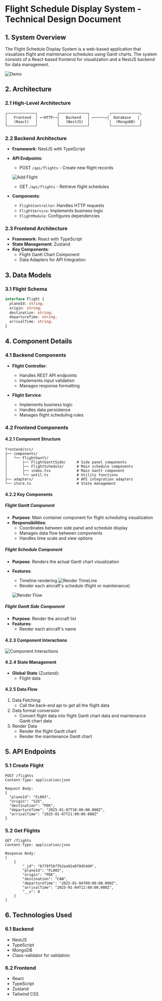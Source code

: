 # Flight Schedule Display System - Technical Design Document

## 1. System Overview
The Flight Schedule Display System is a web-based application that visualizes flight and maintenance schedules using Gantt charts. The system consists of a React-based frontend for visualization and a NestJS backend for data management.


![Demo](./docs/5.png)

## 2. Architecture

### 2.1 High-Level Architecture
```
┌─────────────┐         ┌─────────────┐         ┌─────────────┐
│   Frontend  │ ←─HTTP─→│   Backend   │ ←─────→│  Database   │
│   (React)   │         │   (NestJS)  │         │  (MongoDB)  │
└─────────────┘         └─────────────┘         └─────────────┘
```

### 2.2 Backend Architecture
- **Framework**: NestJS with TypeScript
- **API Endpoints**:
  - POST `/api/flights` - Create new flight records


  ![Add Flight](./docs/1.png)

  - GET `/api/flights` - Retrieve flight schedules
- **Components**:
  - `FlightController`: Handles HTTP requests
  - `FlightService`: Implements business logic
  - `FlightModule`: Configures dependencies

### 2.3 Frontend Architecture
- **Framework**: React with TypeScript
- **State Management**: Zustand
- **Key Components**:
  - Flight Gantt Chart Component
  - Data Adapters for API Integration

## 3. Data Models

### 3.1 Flight Schema
```typescript
interface Flight {
  planeId: string;
  origin: string;
  destination: string;
  departureTime: string;
  arrivalTime: string;
}
```

## 4. Component Details

### 4.1 Backend Components
- **Flight Controller**:
  - Handles REST API endpoints
  - Implements input validation
  - Manages response formatting

- **Flight Service**:
  - Implements business logic
  - Handles data persistence
  - Manages flight scheduling rules

### 4.2 Frontend Components

#### 4.2.1 Component Structure
```
frontend/src/
├── components/
│   └── FlightGantt/
│       ├── FlightGanttSide/     # Side panel components
│       ├── FlightSchedule/      # Main schedule components
│       ├── index.tsx            # Main Gantt component
│       └── until.ts             # Utility functions
├── adapters/                    # API integration adapters
└── store.ts                     # State management
```

#### 4.2.2 Key Components

##### Flight Gantt Component
- **Purpose**: Main container component for flight scheduling visualization
- **Responsibilities**:
  - Coordinates between side panel and schedule display
  - Manages data flow between components
  - Handles time scale and view options

##### Flight Schedule Component
- **Purpose**: Renders the actual Gantt chart visualization
- **Features**:
  - Timeline rendering
  ![Render TimeLine](./docs/4.png)
  - Render each aircraft's schedule (flight or maintenance)

  ![Render Flow](./docs/3.png)

##### Flight Gantt Side Component
- **Purpose**: Render the aircraft list
- **Features**:
  - Render each aircraft's name

#### 4.2.3 Component Interactions

![Component Interactions](./docs/2.png)

#### 4.2.4 State Management
- **Global State** (Zustand):
  - Flight data

#### 4.2.5 Data Flow
1. Data Fetching:
   - Call the back-end api to get all the flight data
2. Data format conversion
   - Convert flight data into flight Gantt chart data and maintenance Gantt chart data
3. Render Data
   - Render the flight Gantt chart
   - Render the maintenance Gantt chart   


## 5. API Endpoints

### 5.1 Create Flight
```
POST /flights
Content-Type: application/json

Request Body:
{
  "planeId": "FL003",
  "origin": "SZX",
  "destination": "PEK",
  "departureTime": "2025-01-07T18:00:00.000Z",
  "arrivalTime": "2025-01-07T21:00:00.000Z"
}
```

### 5.2 Get Flights
```
GET /flights
Content-Type: application/json

Response Body:
[
    {
        "_id": "6779f5bffb2aa92a0f8d54d4",
        "planeId": "FL003",
        "origin": "PEK",
        "destination": "CAN",
        "departureTime": "2025-01-04T09:00:00.000Z",
        "arrivalTime": "2025-01-04T12:00:00.000Z",
        "__v": 0
    }
]
```

## 6. Technologies Used

### 6.1 Backend
- NestJS
- TypeScript
- MongoDB
- Class-validator for validation

### 6.2 Frontend
- React
- TypeScript
- Zustand
- Tailwind CSS
